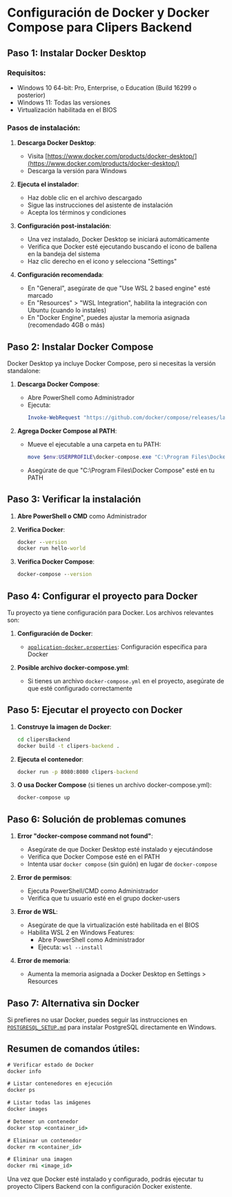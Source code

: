 # Configuración de Docker y Docker Compose para Clipers Backend

## Paso 1: Instalar Docker Desktop

### Requisitos:
- Windows 10 64-bit: Pro, Enterprise, o Education (Build 16299 o posterior)
- Windows 11: Todas las versiones
- Virtualización habilitada en el BIOS

### Pasos de instalación:

1. **Descarga Docker Desktop**:
   - Visita [https://www.docker.com/products/docker-desktop/](https://www.docker.com/products/docker-desktop/)
   - Descarga la versión para Windows

2. **Ejecuta el instalador**:
   - Haz doble clic en el archivo descargado
   - Sigue las instrucciones del asistente de instalación
   - Acepta los términos y condiciones

3. **Configuración post-instalación**:
   - Una vez instalado, Docker Desktop se iniciará automáticamente
   - Verifica que Docker esté ejecutando buscando el icono de ballena en la bandeja del sistema
   - Haz clic derecho en el icono y selecciona "Settings"

4. **Configuración recomendada**:
   - En "General", asegúrate de que "Use WSL 2 based engine" esté marcado
   - En "Resources" > "WSL Integration", habilita la integración con Ubuntu (cuando lo instales)
   - En "Docker Engine", puedes ajustar la memoria asignada (recomendado 4GB o más)

## Paso 2: Instalar Docker Compose

Docker Desktop ya incluye Docker Compose, pero si necesitas la versión standalone:

1. **Descarga Docker Compose**:
   - Abre PowerShell como Administrador
   - Ejecuta:
     ```powershell
     Invoke-WebRequest "https://github.com/docker/compose/releases/latest/download/docker-compose-Windows-x86_64.exe" -OutFile "$env:USERPROFILE\docker-compose.exe"
     ```

2. **Agrega Docker Compose al PATH**:
   - Mueve el ejecutable a una carpeta en tu PATH:
     ```powershell
     move $env:USERPROFILE\docker-compose.exe "C:\Program Files\Docker Compose"
     ```
   - Asegúrate de que "C:\Program Files\Docker Compose" esté en tu PATH

## Paso 3: Verificar la instalación

1. **Abre PowerShell o CMD** como Administrador
2. **Verifica Docker**:
   ```cmd
   docker --version
   docker run hello-world
   ```

3. **Verifica Docker Compose**:
   ```cmd
   docker-compose --version
   ```

## Paso 4: Configurar el proyecto para Docker

Tu proyecto ya tiene configuración para Docker. Los archivos relevantes son:

1. **Configuración de Docker**:
   - [`application-docker.properties`](clipersBackend/src/main/resources/application-docker.properties): Configuración específica para Docker

2. **Posible archivo docker-compose.yml**:
   - Si tienes un archivo `docker-compose.yml` en el proyecto, asegúrate de que esté configurado correctamente

## Paso 5: Ejecutar el proyecto con Docker

1. **Construye la imagen de Docker**:
   ```cmd
   cd clipersBackend
   docker build -t clipers-backend .
   ```

2. **Ejecuta el contenedor**:
   ```cmd
   docker run -p 8080:8080 clipers-backend
   ```

3. **O usa Docker Compose** (si tienes un archivo docker-compose.yml):
   ```cmd
   docker-compose up
   ```

## Paso 6: Solución de problemas comunes

1. **Error "docker-compose command not found"**:
   - Asegúrate de que Docker Desktop esté instalado y ejecutándose
   - Verifica que Docker Compose esté en el PATH
   - Intenta usar `docker compose` (sin guión) en lugar de `docker-compose`

2. **Error de permisos**:
   - Ejecuta PowerShell/CMD como Administrador
   - Verifica que tu usuario esté en el grupo docker-users

3. **Error de WSL**:
   - Asegúrate de que la virtualización esté habilitada en el BIOS
   - Habilita WSL 2 en Windows Features:
     - Abre PowerShell como Administrador
     - Ejecuta: `wsl --install`

4. **Error de memoria**:
   - Aumenta la memoria asignada a Docker Desktop en Settings > Resources

## Paso 7: Alternativa sin Docker

Si prefieres no usar Docker, puedes seguir las instrucciones en [`POSTGRESQL_SETUP.md`](POSTGRESQL_SETUP.md) para instalar PostgreSQL directamente en Windows.

## Resumen de comandos útiles:

```cmd
# Verificar estado de Docker
docker info

# Listar contenedores en ejecución
docker ps

# Listar todas las imágenes
docker images

# Detener un contenedor
docker stop <container_id>

# Eliminar un contenedor
docker rm <container_id>

# Eliminar una imagen
docker rmi <image_id>
```

Una vez que Docker esté instalado y configurado, podrás ejecutar tu proyecto Clipers Backend con la configuración Docker existente.